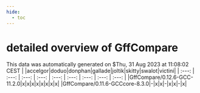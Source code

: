 ```yaml
---
hide:
  - toc
---
```


detailed overview of GffCompare
===============================


This data was automatically generated on $Thu, 31 Aug 2023 at 11:08:02 CEST
| |accelgor|doduo|donphan|gallade|joltik|skitty|swalot|victini|
| :---: | :---: | :---: | :---: | :---: | :---: | :---: | :---: | :---: |
|GffCompare/0.12.6-GCC-11.2.0|x|x|x|x|x|x|x|x|
|GffCompare/0.11.6-GCCcore-8.3.0|-|x|x|-|x|x|-|x|
